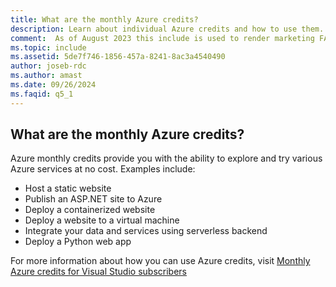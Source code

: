 ```yaml
---
title: What are the monthly Azure credits?
description: Learn about individual Azure credits and how to use them. 
comment:  As of August 2023 this include is used to render marketing FAQ content for VS Subscriptions in the following portals - VSCom, Manage, and My portals. It was not used for learn.microsoft.com content at that time.  SMEs are Jose Becerra and Larissa Crawford of Red Door Collaborative and Angela Cao-Hong.
ms.topic: include
ms.assetid: 5de7f746-1856-457a-8241-8ac3a4540490
author: joseb-rdc
ms.author: amast
ms.date: 09/26/2024
ms.faqid: q5_1
---
```


## What are the monthly Azure credits?

Azure monthly credits provide you with the ability to explore and try various Azure services at no cost.  Examples include: 
+ Host a static website
+ Publish an ASP.NET site to Azure
+ Deploy a containerized website
+ Deploy a website to a virtual machine
+ Integrate your data and services using serverless backend
+ Deploy a Python web app

For more information about how you can use Azure credits, visit [Monthly Azure credits for Visual Studio subscribers](https://azure.microsoft.com/pricing/member-offers/credit-for-visual-studio-subscribers/)
